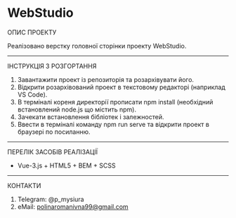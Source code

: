 # WebStudio
ОПИС ПРОЕКТУ

Реалізовано верстку головної сторінки проекту WebStudio.

<hr>

ІНСТРУКЦІЯ З РОЗГОРТАННЯ

1.  Завантажити проект із репозиторія та розархівувати його.
2.  Відкрити розархівований проект в текстовому редакторі (наприклад VS Code).
3.  В терміналі кореня директорії прописати npm install (необхідний встановлений node.js що містить npm).
4.  Зачекати встановлення бібліотек і залежностей.
5.  Ввести в терміналі команду npm run serve та відкрити проект в браузері по посиланню.

<hr>

ПЕРЕЛІК ЗАСОБІВ РЕАЛІЗАЦІЇ

* Vue-3.js + HTML5 + BEM + SCSS

<hr>

КОНТАКТИ

1. Telegram: @p_mysiura
3. eMail: polinaromanivna99@gmail.com
